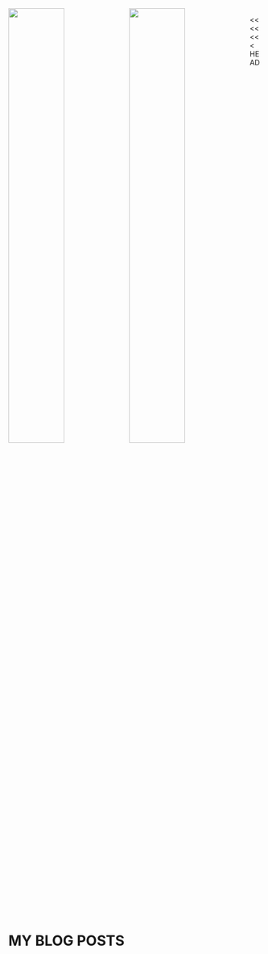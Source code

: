 <img align="left" width="47%" src="https://github-readme-stats.vercel.app/api?username=Saqib7khan&show_icons=true&theme=radical" />
<img align="left" width="47%" src="https://github-readme-stats.vercel.app/api/top-langs/?username=Saqib7khan&layout=compact" />

<<<<<<< HEAD
# MY BLOG POSTS
<!-- BLOG-POST-LIST:START -->
<!-- BLOG-POST-LIST:END -->